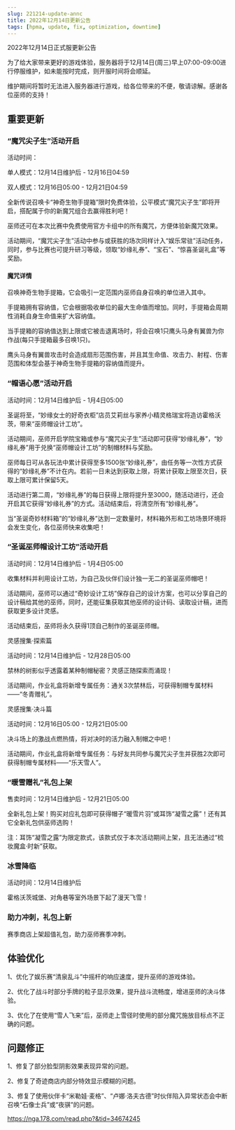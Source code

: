 ```yaml
---
slug: 221214-update-annc
title: 2022年12月14日更新公告
tags: [hpma, update, fix, optimization, downtime]
---
```


2022年12月14日正式服更新公告

<!--truncate-->

为了给大家带来更好的游戏体验，服务器将于12月14日(周三)早上07:00-09:00进行停服维护，如未能按时完成，则开服时间将会顺延。

维护期间将暂时无法进入服务器进行游戏，给各位带来的不便，敬请谅解。感谢各位巫师的支持！

## 重要更新

### “魔咒尖子生”活动开启

活动时间：

单人模式：12月14日维护后 - 12月16日04:59

双人模式：12月16日05:00 - 12月21日04:59

全新传说召唤卡“神奇生物手提箱”限时免费体验，公平模式“魔咒尖子生”即将开启，搭配属于你的新魔咒组合去赢得胜利吧！

巫师还可在本次比赛中免费使用官方卡组中的所有魔咒，方便体验新魔咒效果。

活动期间，“魔咒尖子生”活动中参与或获胜的场次同样计入“娱乐常驻”活动任务，同时，参与比赛也可提升研习等级，领取“妙缘礼券”、“宝石”、“惊喜圣诞礼盒”等奖励。

#### <span id="description">魔咒详情</span>

召唤神奇生物手提箱，它会吸引一定范围内巫师自身召唤的单位进入其中。

手提箱拥有容纳值，它会根据吸收单位的最大生命值而增加。同时，手提箱会周期性消耗自身生命值来扩大容纳值。

当手提箱的容纳值达到上限或它被击退离场时，将会召唤1只鹰头马身有翼兽为你作战(每只手提箱最多召唤1只)。

鹰头马身有翼兽攻击时会造成扇形范围伤害，并且其生命值、攻击力、射程、伤害范围和体型会基于神奇生物手提箱的容纳值而提升。

### “帽语心愿”活动开启

活动时间：12月14日维护后 - 1月4日05:00

圣诞将至，“妙缘女士的好奇衣柜”店员艾莉丝与家养小精灵格瑞宝将造访霍格沃茨，带来“巫师帽设计工坊”。

活动期间，巫师开启学院宝箱或参与“魔咒尖子生”活动即可获得“妙缘礼券”，“妙缘礼券”用于兑换“巫师帽设计工坊”的制帽材料与奖励。

巫师每日可从各玩法中累计获得至多1500张“妙缘礼券”，由任务等一次性方式获得的“妙缘礼券”不计在内。若前一日未达到获取上限，将累计获取上限至次日，获取上限可累计保留5天。

活动进行第二周，“妙缘礼券”的每日获得上限将提升至3000，随活动进行，还会开启其它获得“妙缘礼券”的方式。活动结束后，将清空所有“妙缘礼券”。

当“圣诞奇妙材料箱”的“妙缘礼券”达到一定数量时，材料箱外形和工坊场景环境将会发生变化，各位巫师快来收集吧！

### “圣诞巫师帽设计工坊”活动开启

活动时间：12月14日维护后 - 1月4日05:00

收集材料并利用设计工坊，为自己及伙伴们设计独一无二的圣诞巫师帽吧！

活动期间，巫师可以通过“奇妙设计工坊”保存自己的设计方案，也可以分享自己的设计稿给其他的巫师，同时，还能征集获取其他巫师的设计码、读取设计稿，进而获取更多设计灵感。

活动结束后，巫师将永久获得1顶自己制作的圣诞巫师帽。

灵感搜集·探索篇

活动时间：12月14日维护后 - 12月28日05:00

禁林的树影似乎透露着某种制帽秘密？灵感正随探索而涌现！

活动期间，作业礼盒将新增专属任务：通关3次禁林后，可获得制帽专属材料——“冬青赠礼”。

灵感搜集·决斗篇

活动时间：12月16日05:00 - 12月21日05:00

决斗场上的激战点燃热情，将对决时的活力融入制帽之中吧！

活动期间，作业礼盒将新增专属任务：与好友共同参与魔咒尖子生并获胜2次即可获得制帽专属材料——“乐天雪人”。

### “暖雪赠礼”礼包上架

售卖时间：12月14日维护后 - 12月21日05:00

全新礼包上架！购买对应礼包即可获得帽子“暖雪片羽”或耳饰“凝雪之露”！还有其它全新礼包供巫师选购！

注：耳饰“凝雪之露”为限定款式，该款式仅于本次活动期间上架，且无法通过“梳妆魔盒·时新”获取。

### 冰雪降临

活动时间：12月14日维护后

霍格沃茨城堡、对角巷等室外场景下起了漫天飞雪！

### 助力冲刺，礼包上新

赛季商店上架超值礼包，助力巫师赛季冲刺。

## <span id="optimization">体验优化</span>

1、优化了娱乐赛“清泉乱斗”中摇杆的响应速度，提升巫师的游戏体验。

2、优化了战斗时部分手牌的粒子显示效果，提升战斗流畅度，增进巫师的决斗体验。

3、优化了在使用“雪人飞来”后，巫师走上雪径时使用的部分魔咒施放目标点不正确的问题。

## <span id="fix">问题修正</span>

1、修复了部分脸型阴影效果表现异常的问题。

2、修复了奇迹商店内部分特效显示模糊的问题。

3、修复了使用伙伴卡“米勒娃·麦格”、“卢娜·洛夫古德”时伙伴陷入异常状态会中断召唤“石像士兵”或“夜骐”的问题。

https://nga.178.com/read.php?&tid=34674245